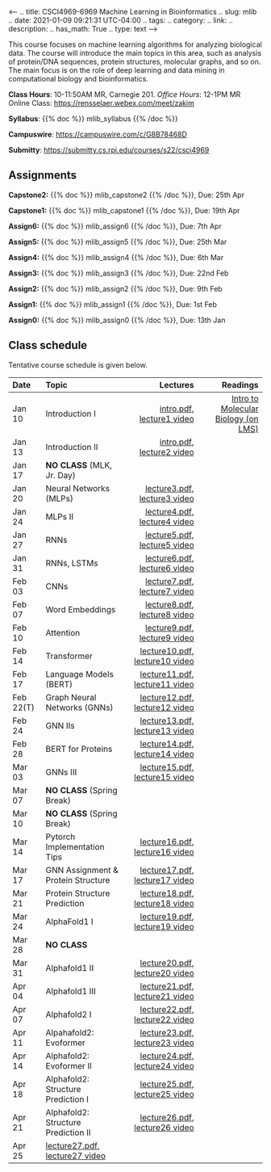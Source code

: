 <--
.. title: CSCI4969-6969 Machine Learning in Bioinformatics 
.. slug: mlib
.. date: 2021-01-09 09:21:31 UTC-04:00
.. tags: 
.. category: 
.. link: 
.. description: 
.. has_math: True
.. type: text
-->

This course focuses on machine learning algorithms for analyzing
biological data. The course will introduce the main topics in this area,
such as analysis of protein/DNA sequences, protein structures, molecular graphs, 
and so on. The main focus is on the role of deep learning and data
mining in computational biology and bioinformatics.

**Class Hours**: 10-11:50AM MR, Carnegie 201. *Office Hours*: 12-1PM MR  
Online Class: <https://rensselaer.webex.com/meet/zakim>

**Syllabus**: {{% doc %}} mlib_syllabus {{% /doc %}}

**Campuswire**: <https://campuswire.com/c/G8B78468D>

**Submitty**: <https://submitty.cs.rpi.edu/courses/s22/csci4969>


## Assignments

**Capstone2:** {{% doc %}} mlib_capstone2 {{% /doc %}}, Due: 25th Apr

**Capstone1:** {{% doc %}} mlib_capstone1 {{% /doc %}}, Due: 19th Apr

**Assign6:** {{% doc %}} mlib_assign6 {{% /doc %}}, Due: 7th Apr

**Assign5:** {{% doc %}} mlib_assign5 {{% /doc %}}, Due: 25th Mar

**Assign4:** {{% doc %}} mlib_assign4 {{% /doc %}}, Due: 6th Mar

**Assign3:** {{% doc %}} mlib_assign3 {{% /doc %}}, Due: 22nd Feb

**Assign2:** {{% doc %}} mlib_assign2 {{% /doc %}}, Due: 9th Feb

**Assign1:** {{% doc %}} mlib_assign1 {{% /doc %}}, Due: 1st Feb

**Assign0:** {{% doc %}} mlib_assign0 {{% /doc %}}, Due: 13th Jan

## Class schedule

Tentative course schedule is given below. 

| Date | Topic | Lectures | Readings |
| :--- | :---  | ---: | ---: |
| Jan 10     | Introduction I | [intro.pdf](http://www.cs.rpi.edu/~zaki/MLIB/lectures/intro.pdf), [lecture1 video](http://www.cs.rpi.edu/~zaki/MLIB/videos/mlbio-lecture1/mlbio-lecture1.html) | [Intro to Molecular Biology (on LMS)](https://lms.rpi.edu/bbcswebdav/xid-6488496_1) |
| Jan 13     | Introduction II |[intro.pdf](http://www.cs.rpi.edu/~zaki/MLIB/lectures/intro.pdf), [lecture2 video](http://www.cs.rpi.edu/~zaki/MLIB/videos/mlbio-lecture2/mlbio-lecture2.html) |
|  Jan 17    | **NO CLASS** (MLK, Jr. Day) |
|  Jan 20    | Neural Networks (MLPs) |[lecture3.pdf](http://www.cs.rpi.edu/~zaki/MLIB/lectures/lecture3.pdf), [lecture3 video](http://www.cs.rpi.edu/~zaki/MLIB/videos/mlbio-lecture3/mlbio-lecture3.html)|
|  Jan 24    | MLPs II | [lecture4.pdf](http://www.cs.rpi.edu/~zaki/MLIB/lectures/lecture4.pdf), [lecture4 video](http://www.cs.rpi.edu/~zaki/MLIB/videos/mlbio-lecture4/mlbio-lecture4.html) |
|  Jan 27    | RNNs |[lecture5.pdf](http://www.cs.rpi.edu/~zaki/MLIB/lectures/lecture5.pdf), [lecture5 video](http://www.cs.rpi.edu/~zaki/MLIB/videos/mlbio-lecture5/mlbio-lecture5.html)|
|  Jan 31    | RNNs, LSTMs |[lecture6.pdf](http://www.cs.rpi.edu/~zaki/MLIB/lectures/lecture6.pdf), [lecture6 video](http://www.cs.rpi.edu/~zaki/MLIB/videos/mlbio-lecture6/mlbio-lecture6.html)|
|  Feb 03    | CNNs | [lecture7.pdf](http://www.cs.rpi.edu/~zaki/MLIB/lectures/lecture7.pdf), [lecture7 video](http://www.cs.rpi.edu/~zaki/MLIB/videos/mlbio-lecture7/mlbio-lecture7.html)|
|  Feb 07    | Word Embeddings | [lecture8.pdf](http://www.cs.rpi.edu/~zaki/MLIB/lectures/lecture8.pdf), [lecture8 video](http://www.cs.rpi.edu/~zaki/MLIB/videos/mlbio-lecture8/mlbio-lecture8.html)|
|  Feb 10    | Attention |[lecture9.pdf](http://www.cs.rpi.edu/~zaki/MLIB/lectures/lecture9.pdf), [lecture9 video](http://www.cs.rpi.edu/~zaki/MLIB/videos/mlbio-lecture9/mlbio-lecture9.html)|
|  Feb 14    | Transformer | [lecture10.pdf](http://www.cs.rpi.edu/~zaki/MLIB/lectures/lecture10.pdf), [lecture10 video](http://www.cs.rpi.edu/~zaki/MLIB/videos/mlbio-lecture10/mlbio-lecture10.html)|
|  Feb 17    | Language Models (BERT) |[lecture11.pdf](http://www.cs.rpi.edu/~zaki/MLIB/lectures/lecture11.pdf), [lecture11 video](http://www.cs.rpi.edu/~zaki/MLIB/videos/mlbio-lecture11/mlbio-lecture11.html)|
|  Feb 22(T) | Graph Neural Networks (GNNs) |[lecture12.pdf](http://www.cs.rpi.edu/~zaki/MLIB/lectures/lecture12.pdf), [lecture12 video](http://www.cs.rpi.edu/~zaki/MLIB/videos/mlbio-lecture12/mlbio-lecture12.html)|
|  Feb 24    | GNN IIs |[lecture13.pdf](http://www.cs.rpi.edu/~zaki/MLIB/lectures/lecture13.pdf), [lecture13 video](http://www.cs.rpi.edu/~zaki/MLIB/videos/mlbio-lecture13/mlbio-lecture13.html)|
|  Feb 28    | BERT for Proteins | [lecture14.pdf](http://www.cs.rpi.edu/~zaki/MLIB/lectures/lecture14.pdf), [lecture14 video](http://www.cs.rpi.edu/~zaki/MLIB/videos/mlbio-lecture14/mlbio-lecture14.html)|
|  Mar 03    | GNNs III |[lecture15.pdf](http://www.cs.rpi.edu/~zaki/MLIB/lectures/lecture15.pdf), [lecture15 video](http://www.cs.rpi.edu/~zaki/MLIB/videos/mlbio-lecture15/mlbio-lecture15.html)|
|  Mar 07    | **NO CLASS** (Spring Break) |
|  Mar 10    | **NO CLASS** (Spring Break) |
|  Mar 14    | Pytorch Implementation Tips | [lecture16.pdf](http://www.cs.rpi.edu/~zaki/MLIB/lectures/lecture16.pdf), [lecture16 video](http://www.cs.rpi.edu/~zaki/MLIB/videos/mlbio-lecture16/mlbio-lecture16.html)|
|  Mar 17    | GNN Assignment & Protein Structure |[lecture17.pdf](http://www.cs.rpi.edu/~zaki/MLIB/lectures/lecture17.pdf), [lecture17 video](http://www.cs.rpi.edu/~zaki/MLIB/videos/mlbio-lecture17/mlbio-lecture17.html)| 
|  Mar 21    | Protein Structure Prediction | [lecture18.pdf](http://www.cs.rpi.edu/~zaki/MLIB/lectures/lecture18.pdf), [lecture18 video](http://www.cs.rpi.edu/~zaki/MLIB/videos/mlbio-lecture18/mlbio-lecture18.html)| 
|  Mar 24    | AlphaFold1 I | [lecture19.pdf](http://www.cs.rpi.edu/~zaki/MLIB/lectures/lecture19.pdf), [lecture19 video](http://www.cs.rpi.edu/~zaki/MLIB/videos/mlbio-lecture19/mlbio-lecture19.html)|
|  Mar 28    | **NO CLASS** |
|  Mar 31    | Alphafold1 II |[lecture20.pdf](http://www.cs.rpi.edu/~zaki/MLIB/lectures/lecture20.pdf), [lecture20 video](http://www.cs.rpi.edu/~zaki/MLIB/videos/mlbio-lecture20/mlbio-lecture20.html)|
|  Apr 04    | Alphafold1 III |[lecture21.pdf](http://www.cs.rpi.edu/~zaki/MLIB/lectures/lecture21.pdf), [lecture21 video](http://www.cs.rpi.edu/~zaki/MLIB/videos/mlbio-lecture21/mlbio-lecture21.html)|
|  Apr 07    | Alphafold2 I |[lecture22.pdf](http://www.cs.rpi.edu/~zaki/MLIB/lectures/lecture22.pdf), [lecture22 video](http://www.cs.rpi.edu/~zaki/MLIB/videos/mlbio-lecture22/mlbio-lecture22.html)|
|  Apr 11    | Alpahafold2: Evoformer |[lecture23.pdf](http://www.cs.rpi.edu/~zaki/MLIB/lectures/lecture23.pdf), [lecture23 video](http://www.cs.rpi.edu/~zaki/MLIB/videos/mlbio-lecture23/mlbio-lecture23.html)| 
|  Apr 14    | Alphafold2: Evoformer II  |[lecture24.pdf](http://www.cs.rpi.edu/~zaki/MLIB/lectures/lecture24.pdf), [lecture24 video](http://www.cs.rpi.edu/~zaki/MLIB/videos/mlbio-lecture24/mlbio-lecture24.html)| 
|  Apr 18    | Alphafold2: Structure Prediction I  |[lecture25.pdf](http://www.cs.rpi.edu/~zaki/MLIB/lectures/lecture25.pdf), [lecture25 video](http://www.cs.rpi.edu/~zaki/MLIB/videos/mlbio-lecture25/mlbio-lecture25.html)|
|  Apr 21    | Alphafold2: Structure Prediction II  |[lecture26.pdf](http://www.cs.rpi.edu/~zaki/MLIB/lectures/lecture26.pdf), [lecture26 video](http://www.cs.rpi.edu/~zaki/MLIB/videos/mlbio-lecture26/mlbio-lecture26.html)|
|  Apr 25  |  [lecture27.pdf](http://www.cs.rpi.edu/~zaki/MLIB/lectures/lecture27.pdf), [lecture27 video](http://www.cs.rpi.edu/~zaki/MLIB/videos/mlbio-lecture27/mlbio-lecture27.html)|
